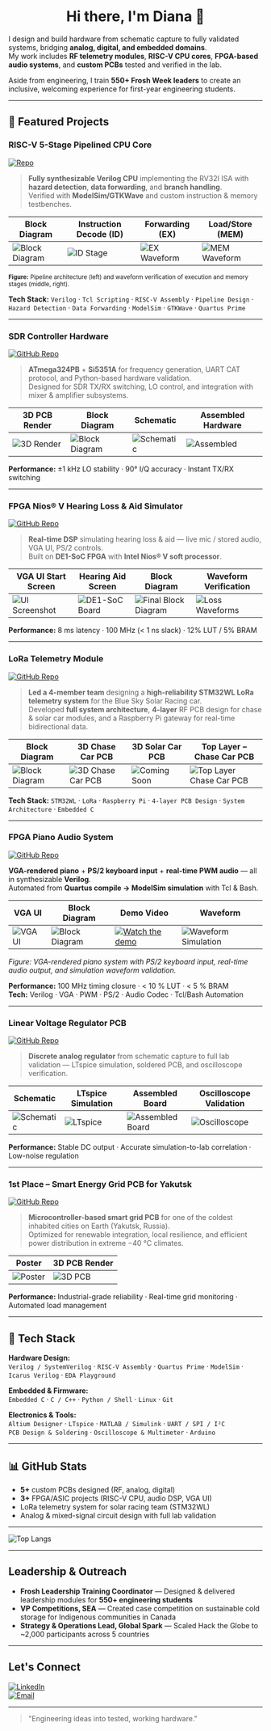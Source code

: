 # <h1 align="center">Hi there, I'm Diana 👋</h1>

I design and build hardware from schematic capture to fully validated systems, bridging **analog, digital, and embedded domains**.  
My work includes **RF telemetry modules**, **RISC-V CPU cores**, **FPGA-based audio systems**, and **custom PCBs** tested and verified in the lab.  

Aside from engineering, I train **550+ Frosh Week leaders** to create an inclusive, welcoming experience for first-year engineering students.

---

## 📂 Featured Projects

### RISC-V 5-Stage Pipelined CPU Core  
[![Repo](https://img.shields.io/badge/GitHub-riscv--pipeline--cpu-black?style=flat&logo=github)](https://github.com/hyeonjijung1/riscv-pipeline-cpu)

> **Fully synthesizable Verilog CPU** implementing the RV32I ISA with **hazard detection**, **data forwarding**, and **branch handling**.  
> Verified with **ModelSim/GTKWave** and custom instruction & memory testbenches.

| **Block Diagram** | **Instruction Decode (ID)** | **Forwarding (EX)** | **Load/Store (MEM)** |
|---|---|---|---|
| ![Block Diagram](https://github.com/hyeonjijung1/riscv-pipeline-cpu/blob/main/docs/bd.png) |![ID Stage](https://github.com/hyeonjijung1/riscv-pipeline-cpu/blob/main/docs/id_stage.png) | ![EX Waveform](https://github.com/hyeonjijung1/riscv-pipeline-cpu/blob/main/docs/ex_stage.png) | ![MEM Waveform](https://github.com/hyeonjijung1/riscv-pipeline-cpu/blob/main/docs/mem_stage.png) |

<sub>**Figure:** Pipeline architecture (left) and waveform verification of execution and memory stages (middle, right).</sub>

**Tech Stack:** `Verilog` · `Tcl Scripting` · `RISC-V Assembly` · `Pipeline Design` · `Hazard Detection` · `Data Forwarding` · `ModelSim` · `GTKWave` · `Quartus Prime`

---

### **SDR Controller Hardware**  
[![GitHub Repo](https://img.shields.io/badge/Repo-controller--hardware--sdr-181717?logo=github)](https://github.com/hyeonjijung1/controller-hardware-sdr)  

> **ATmega324PB** + **Si5351A** for frequency generation, UART CAT protocol, and Python-based hardware validation.  
> Designed for SDR TX/RX switching, LO control, and integration with mixer & amplifier subsystems.  

| 3D PCB Render | Block Diagram | Schematic | Assembled Hardware |
|---|---|---|---|
| ![3D Render](https://github.com/hyeonjijung1/controller-hardware-sdr/blob/main/images/3D%20PCB%20render.png) | ![Block Diagram](https://github.com/hyeonjijung1/controller-hardware-sdr/blob/main/images/block_diagram_sdr.png) | ![Schematic](https://github.com/hyeonjijung1/controller-hardware-sdr/blob/main/images/original_schematic.png) | ![Assembled](https://github.com/hyeonjijung1/controller-hardware-sdr/blob/main/images/assembled_pcb.png) |

**Performance:** ±1 kHz LO stability · 90° I/Q accuracy · Instant TX/RX switching


---

### **FPGA Nios® V Hearing Loss & Aid Simulator**  
[![GitHub Repo](https://img.shields.io/badge/Repo-fpga--niosv--hearing--simulator-181717?logo=github)](https://github.com/hyeonjijung1/fpga-niosv-hearing-simulator)  

> **Real-time DSP** simulating hearing loss & aid — live mic / stored audio, VGA UI, PS/2 controls.  
> Built on **DE1-SoC FPGA** with **Intel Nios® V soft processor**.  

| VGA UI Start Screen | Hearing Aid Screen | Block Diagram | Waveform Verification |
|---|---|---|---|
| ![UI Screenshot](https://github.com/hyeonjijung1/fpga-niosv-hearing-simulator/blob/main/images/UI-background.jpg) | ![DE1-SoC Board](https://github.com/hyeonjijung1/fpga-niosv-hearing-simulator/blob/main/images/aid-screen.png) | ![Final Block Diagram](https://github.com/hyeonjijung1/fpga-niosv-hearing-simulator/blob/main/images/final-bd.png) | ![Loss Waveforms](https://github.com/hyeonjijung1/fpga-niosv-hearing-simulator/blob/main/images/oscilloscope_latency_demo.png) |

**Performance:** 8 ms latency · 100 MHz (< 1 ns slack) · 12% LUT / 5% BRAM

---


### **LoRa Telemetry Module**  
[![GitHub Repo](https://img.shields.io/badge/Repo-BlueSky--LoRa--Radio-181717?logo=github)](https://github.com/hyeonjijung1/BlueSky-LoRa-Radio)

> **Led a 4-member team** designing a **high-reliability STM32WL LoRa telemetry system** for the Blue Sky Solar Racing car.  
> Developed **full system architecture**, **4-layer** RF PCB design for chase & solar car modules, and a Raspberry Pi gateway for real-time bidirectional data.

| Block Diagram | 3D Chase Car PCB | 3D Solar Car PCB | Top Layer – Chase Car PCB |
|---|---|---|---|
| ![Block Diagram](https://github.com/hyeonjijung1/BlueSky-LoRa-Radio/blob/main/docs/block-diagram-LoRa.png) | ![3D Chase Car PCB](https://github.com/hyeonjijung1/BlueSky-LoRa-Radio/blob/main/docs/3d-LoRa-chase-car.png) | ![Coming Soon](https://via.placeholder.com/300x200?text=Coming+Soon) | ![Top Layer Chase Car PCB](https://github.com/hyeonjijung1/BlueSky-LoRa-Radio/blob/main/docs/TOP-plane.png) |

**Tech Stack:** `STM32WL` · `LoRa` · `Raspberry Pi` · `4-layer PCB Design` · `System Architecture` · `Embedded C`

---

### **FPGA Piano Audio System**  
[![GitHub Repo](https://img.shields.io/badge/Repo-fpga--piano--audio--system-181717?logo=github)](https://github.com/hyeonjijung1/fpga-piano-audio-system)  

**VGA-rendered piano** + **PS/2 keyboard input** + **real-time PWM audio** — all in synthesizable **Verilog**.  
Automated from **Quartus compile → ModelSim simulation** with Tcl & Bash.  

| VGA UI | Block Diagram | Demo Video | Waveform |
|---|---|---|---|
| ![VGA UI](https://github.com/hyeonjijung1/fpga-piano-audio-system/blob/main/docs/demo_photo.png) | ![Block Diagram](https://github.com/hyeonjijung1/fpga-piano-audio-system/blob/main/docs/block_diagram_piano.png) | [![Watch the demo](https://img.shields.io/badge/🎥%20Watch%20Demo-red?style=for-the-badge)](https://drive.google.com/file/d/1-k1kQWv2bcY4y-GO6ZJZvzP8-Z2Uc33Q/view?resourcekey) | ![Waveform Simulation](https://github.com/hyeonjijung1/fpga-piano-audio-system/blob/main/docs/waveform_epwave.png) |

*Figure: VGA-rendered piano system with PS/2 keyboard input, real-time audio output, and simulation waveform validation.*

**Performance:** 100 MHz timing closure · < 10 % LUT · < 5 % BRAM  
**Tech:** Verilog · VGA · PWM · PS/2 · Audio Codec · Tcl/Bash Automation


---

### **Linear Voltage Regulator PCB**  
[![GitHub Repo](https://img.shields.io/badge/Repo-linear--voltage--regulator--pcb-181717?logo=github)](https://github.com/hyeonjijung1/linear-voltage-regulator-pcb)  

> **Discrete analog regulator** from schematic capture to full lab validation — LTspice simulation, soldered PCB, and oscilloscope verification.  

| Schematic | LTspice Simulation | Assembled Board | Oscilloscope Validation |
|-----------|--------------------|-----------------|-------------------------|
| ![Schematic](https://github.com/hyeonjijung1/linear-voltage-regulator-pcb/blob/main/images/schematic.png) | ![LTspice](https://github.com/hyeonjijung1/linear-voltage-regulator-pcb/blob/main/images/figure-5.png) | ![Assembled Board](https://github.com/hyeonjijung1/linear-voltage-regulator-pcb/blob/main/images/pcb-final.jpg) | ![Oscilloscope](https://github.com/hyeonjijung1/linear-voltage-regulator-pcb/blob/main/images/osc-1.png) |

**Performance:** Stable DC output · Accurate simulation-to-lab correlation · Low-noise regulation

---

### **1st Place – Smart Energy Grid PCB for Yakutsk**  
[![GitHub Repo](https://img.shields.io/badge/Repo-sea--smart--grid--yakutsk--pcb-181717?logo=github)](https://github.com/hyeonjijung1/sea-smart-grid-yakutsk-pcb)  

> **Microcontroller-based smart grid PCB** for one of the coldest inhabited cities on Earth (Yakutsk, Russia).  
> Optimized for renewable integration, local resilience, and efficient power distribution in extreme −40 °C climates.  

| Poster |3D PCB Render |
|---|---|
| ![Poster](https://github.com/hyeonjijung1/sea-smart-grid-yakutsk-pcb/blob/main/docs/poster.png) | ![3D PCB](https://github.com/hyeonjijung1/sea-smart-grid-yakutsk-pcb/blob/main/images/header-3d.png) |

**Performance:** Industrial-grade reliability · Real-time grid monitoring · Automated load management

---

## 🔧 Tech Stack

**Hardware Design:**  
`Verilog / SystemVerilog` · `RISC-V Assembly` · `Quartus Prime` · `ModelSim` · `Icarus Verilog` · `EDA Playground`  

**Embedded & Firmware:**  
`Embedded C` · `C / C++` · `Python / Shell` · `Linux` · `Git`  

**Electronics & Tools:**  
`Altium Designer` · `LTspice` · `MATLAB / Simulink` · `UART / SPI / I²C`  
`PCB Design & Soldering` · `Oscilloscope & Multimeter` · `Arduino`

---

## 📊 GitHub Stats

<!-- Skills & Activity Summary -->
- **5+** custom PCBs designed (RF, analog, digital)
- **3+** FPGA/ASIC projects (RISC-V CPU, audio DSP, VGA UI)
- LoRa telemetry system for solar racing team (STM32WL)
- Analog & mixed-signal circuit design with full lab validation

---

<!-- Most Used Languages -->
![Top Langs](https://github-readme-stats.vercel.app/api/top-langs/?username=hyeonjijung1&layout=compact&theme=radical)


---

## Leadership & Outreach

- **Frosh Leadership Training Coordinator** — Designed & delivered leadership modules for **550+ engineering students**  
- **VP Competitions, SEA** — Created case competition on sustainable cold storage for Indigenous communities in Canada  
- **Strategy & Operations Lead, Global Spark** — Scaled Hack the Globe to ~2,000 participants across 5 countries

---

## Let's Connect
[![LinkedIn](https://img.shields.io/badge/LinkedIn-Hyeonji%20Jung-blue?logo=linkedin)](https://www.linkedin.com/in/hyeonjijung)  
[![Email](https://img.shields.io/badge/Email-hyeonjijung1%40gmail.com-red?logo=gmail)](mailto:hyeonjijung1@gmail.com)

---

>"Engineering ideas into tested, working hardware."

